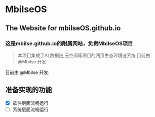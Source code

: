 # MbilseOS
## The Website for mbilseOS.github.io  
### 这是mbilse.github.io的附属网站，负责MbilseOS项目

> 本项目集成了AI,数据链,云空间等项目的网页生态环境链系统,目前由 @Mbilse 开发

目前由 @Mbilse 开发.
## 准备实现的功能

- [x] 软件层面流畅运行
- [ ] 系统层面流畅运行